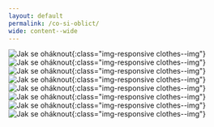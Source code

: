 ```yaml
---
layout: default
permalink: /co-si-oblict/
wide: content--wide
---
```

![Jak se oháknout](/assets/img/clothes/jak-se-ohaknout-1.jpg){:class="img-responsive clothes--img"}
![Jak se oháknout](/assets/img/clothes/jak-se-ohaknout-2.jpg){:class="img-responsive clothes--img"}
![Jak se oháknout](/assets/img/clothes/jak-se-ohaknout-3.png){:class="img-responsive clothes--img"}
![Jak se oháknout](/assets/img/clothes/jak-se-ohaknout-4.png){:class="img-responsive clothes--img"}
![Jak se oháknout](/assets/img/clothes/jak-se-ohaknout-5.png){:class="img-responsive clothes--img"}
![Jak se oháknout](/assets/img/clothes/jak-se-ohaknout-6.jpg){:class="img-responsive clothes--img"}
![Jak se oháknout](/assets/img/clothes/jak-se-ohaknout-7.png){:class="img-responsive clothes--img"}
![Jak se oháknout](/assets/img/clothes/jak-se-ohaknout-8.png){:class="img-responsive clothes--img"}
